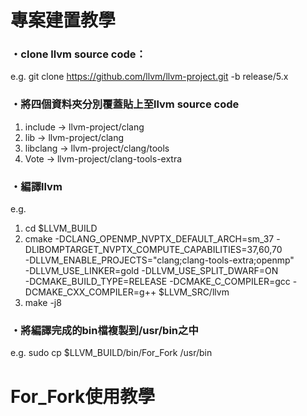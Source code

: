 # 專案建置教學

### ・clone llvm source code：
  e.g. git clone https://github.com/llvm/llvm-project.git -b release/5.x
  
### ・將四個資料夾分別覆蓋貼上至llvm source code
  1. include → llvm-project/clang
  2. lib → llvm-project/clang
  3. libclang → llvm-project/clang/tools
  4. Vote → llvm-project/clang-tools-extra

### ・編譯llvm
 e.g. 
  1. cd $LLVM_BUILD
  2. cmake -DCLANG_OPENMP_NVPTX_DEFAULT_ARCH=sm_37 -DLIBOMPTARGET_NVPTX_COMPUTE_CAPABILITIES=37,60,70 \
     -DLLVM_ENABLE_PROJECTS="clang;clang-tools-extra;openmp" \
     -DLLVM_USE_LINKER=gold -DLLVM_USE_SPLIT_DWARF=ON \
     -DCMAKE_BUILD_TYPE=RELEASE -DCMAKE_C_COMPILER=gcc -DCMAKE_CXX_COMPILER=g++ $LLVM_SRC/llvm
  3. make -j8

### ・將編譯完成的bin檔複製到/usr/bin之中
  e.g. sudo cp $LLVM_BUILD/bin/For_Fork /usr/bin

# For_Fork使用教學



